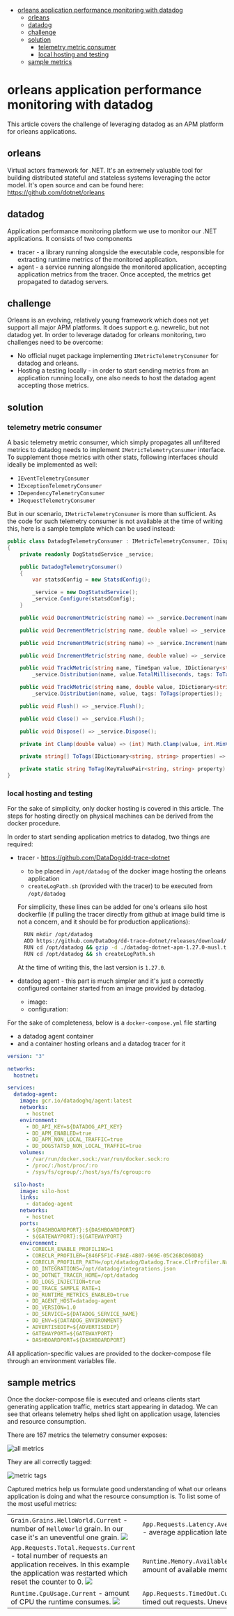 - [orleans application performance monitoring with datadog](#orleans-application-performance-monitoring-with-datadog)
  - [orleans](#orleans)
  - [datadog](#datadog)
  - [challenge](#challenge)
  - [solution](#solution)
    - [telemetry metric consumer](#telemetry-metric-consumer)
    - [local hosting and testing](#local-hosting-and-testing)
  - [sample metrics](#sample-metrics)

# orleans application performance monitoring with datadog

This article covers the challenge of leveraging datadog as an APM platform for orleans applications.

## orleans

Virtual actors framework for .NET. It's an extremely valuable tool for building distributed stateful and stateless systems leveraging the actor model. It's open source and can be found here: https://github.com/dotnet/orleans

## datadog

Application performance monitoring platform we use to monitor our .NET applications. It consists of two components

* tracer - a library running alongside the executable code, responsible for extracting runtime metrics of the monitored application.
* agent - a service running alongside the monitored application, accepting application metrics from the tracer. Once accepted, the metrics get propagated to datadog servers.

## challenge

Orleans is an evolving, relatively young framework which does not yet support all major APM platforms. It does support e.g. newrelic, but not datadog yet. In order to leverage datadog for orleans monitoring, two challenges need to be overcome:

* No official nuget package implementing `IMetricTelemetryConsumer` for datadog and orleans.
* Hosting a testing locally - in order to start sending metrics from an application running locally, one also needs to host the datadog agent accepting those metrics.

## solution

### telemetry metric consumer

A basic telemetry metric consumer, which simply propagates all unfiltered metrics to datadog needs to implement `IMetricTelemetryConsumer` interface. To supplement those metrics with other stats, following interfaces should ideally be implemented as well:

* `IEventTelemetryConsumer`
* `IExceptionTelemetryConsumer`
* `IDependencyTelemetryConsumer`
* `IRequestTelemetryConsumer`

But in our scenario, `IMetricTelemetryConsumer` is more than sufficient. As the code for such telemetry consumer is not available at the time of writing this, here is a sample template which can be used instead:

```csharp
public class DatadogTelemetryConsumer : IMetricTelemetryConsumer, IDisposable
{
    private readonly DogStatsdService _service;

    public DatadogTelemetryConsumer()
    {
        var statsdConfig = new StatsdConfig();

        _service = new DogStatsdService();
        _service.Configure(statsdConfig);
    }

    public void DecrementMetric(string name) => _service.Decrement(name);

    public void DecrementMetric(string name, double value) => _service.Decrement(name, Clamp(value));

    public void IncrementMetric(string name) => _service.Increment(name);

    public void IncrementMetric(string name, double value) => _service.Increment(name, Clamp(value));

    public void TrackMetric(string name, TimeSpan value, IDictionary<string, string> properties = null) =>
        _service.Distribution(name, value.TotalMilliseconds, tags: ToTags(properties));

    public void TrackMetric(string name, double value, IDictionary<string, string> properties = null) =>
        _service.Distribution(name, value, tags: ToTags(properties));

    public void Flush() => _service.Flush();

    public void Close() => _service.Flush();

    public void Dispose() => _service.Dispose();

    private int Clamp(double value) => (int) Math.Clamp(value, int.MinValue, int.MaxValue);

    private string[] ToTags(IDictionary<string, string> properties) => properties?.Select(ToTag).ToArray();

    private static string ToTag(KeyValuePair<string, string> property) => $"{property.Key.Replace(':', '_')}:{property.Value.Replace(':', '_')}";
}
```

### local hosting and testing

For the sake of simplicity, only docker hosting is covered in this article. The steps for hosting directly on physical machines can be derived from the docker procedure.

In order to start sending application metrics to datadog, two things are required:

* tracer - https://github.com/DataDog/dd-trace-dotnet
  * to be placed in `/opt/datadog` of the docker image hosting the orleans application
  * `createLogPath.sh` (provided with the tracer) to be executed from `/opt/datadog`
  
  For simplicity, these lines can be added for one's orleans silo host dockerfile (if pulling the tracer directly from github at image build time is not a concern, and it should be for production applications):

  ```bash
    RUN mkdir /opt/datadog
    ADD https://github.com/DataDog/dd-trace-dotnet/releases/download/v1.27.0/datadog-dotnet-apm-1.27.0-musl.tar.gz /opt/datadog
    RUN cd /opt/datadog && gzip -d ./datadog-dotnet-apm-1.27.0-musl.tar.gz  && tar xf ./datadog-dotnet-apm-1.27.0-musl.tar
    RUN cd /opt/datadog && sh createLogPath.sh
  ```

  At the time of writing this, the last version is `1.27.0`.

* datadog agent - this part is much simpler and it's just a correctly configured container started from an image provided by datadog.
  * image: 
  * configuration:

For the sake of completeness, below is a `docker-compose.yml` file starting

* a datadog agent container
* and a container hosting orleans and a datadog tracer for it

```yml
version: "3"

networks:
  hostnet:

services:
  datadog-agent:
    image: gcr.io/datadoghq/agent:latest
    networks:
      - hostnet
    environment:
      - DD_API_KEY=${DATADOG_API_KEY}
      - DD_APM_ENABLED=true
      - DD_APM_NON_LOCAL_TRAFFIC=true
      - DD_DOGSTATSD_NON_LOCAL_TRAFFIC=true
    volumes:
      - /var/run/docker.sock:/var/run/docker.sock:ro
      - /proc/:/host/proc/:ro
      - /sys/fs/cgroup/:/host/sys/fs/cgroup:ro

  silo-host:
    image: silo-host
    links:
      - datadog-agent
    networks:
      - hostnet
    ports:
      - ${DASHBOARDPORT}:${DASHBOARDPORT}
      - ${GATEWAYPORT}:${GATEWAYPORT}
    environment:
      - CORECLR_ENABLE_PROFILING=1
      - CORECLR_PROFILER={846F5F1C-F9AE-4B07-969E-05C26BC060D8}
      - CORECLR_PROFILER_PATH=/opt/datadog/Datadog.Trace.ClrProfiler.Native.so
      - DD_INTEGRATIONS=/opt/datadog/integrations.json
      - DD_DOTNET_TRACER_HOME=/opt/datadog
      - DD_LOGS_INJECTION=true
      - DD_TRACE_SAMPLE_RATE=1
      - DD_RUNTIME_METRICS_ENABLED=true
      - DD_AGENT_HOST=datadog-agent
      - DD_VERSION=1.0
      - DD_SERVICE=${DATADOG_SERVICE_NAME}
      - DD_ENV=${DATADOG_ENVIRONMENT}
      - ADVERTISEDIP=${ADVERTISEDIP}
      - GATEWAYPORT=${GATEWAYPORT}
      - DASHBOARDPORT=${DASHBOARDPORT}
```

All application-specific values are provided to the docker-compose file through an environment variables file.

## sample metrics

Once the docker-compose file is executed and orleans clients start generating application traffic, metrics start appearing in datadog. We can see that orleans telemetry helps shed light on application usage, latencies and resource consumption.

There are 167 metrics the telemetry consumer exposes:

![all metrics](./metrics-summary.png)

They are all correctly tagged:

![metric tags](./tagged-metric.png)

Captured metrics help us formulate good understanding of what our orleans application is doing and what the resource consumption is. To list some of the most useful metrics:

|||
| --- | --- |
| `Grain.Grains.HelloWorld.Current` - number of `HelloWorld` grain. In our case it's an uneventful one grain. ![](./Grain.Grains.HelloWorld.Current.png) | `App.Requests.Latency.Average.Millis.Current` - average application latency. ![](./App.Requests.Latency.Average.Millis.Current.png) |
| `App.Requests.Total.Requests.Current` - total number of requests an application receives. In this example the application was restarted which reset the counter to 0. ![](./App.Requests.Total.Requests.Current.png) | `Runtime.Memory.AvailableMemoryMb.Current` - amount of available memory in Mb. ![](./Runtime.Memory.AvailableMemoryMb.Current.png) |
| `Runtime.CpuUsage.Current` - amount of CPU the runtime consumes. ![](./Runtime.CpuUsage.Current.png) | `App.Requests.TimedOut.Current` - number of timed out requests. Uneventful zero. ![](App.Requests.TimedOut.Current.png) |